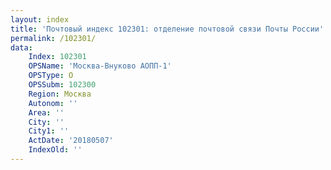 ```yaml
---
layout: index
title: 'Почтовый индекс 102301: отделение почтовой связи Почты России'
permalink: /102301/
data:
    Index: 102301
    OPSName: 'Москва-Внуково АОПП-1'
    OPSType: О
    OPSSubm: 102300
    Region: Москва
    Autonom: ''
    Area: ''
    City: ''
    City1: ''
    ActDate: '20180507'
    IndexOld: ''
---
```

